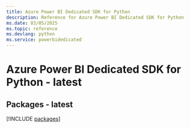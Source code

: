```yaml
---
title: Azure Power BI Dedicated SDK for Python
description: Reference for Azure Power BI Dedicated SDK for Python
ms.date: 03/05/2025
ms.topic: reference
ms.devlang: python
ms.service: powerbidedicated
---
```

# Azure Power BI Dedicated SDK for Python - latest
## Packages - latest
[!INCLUDE [packages](power-bi-dedicated-index.md)]